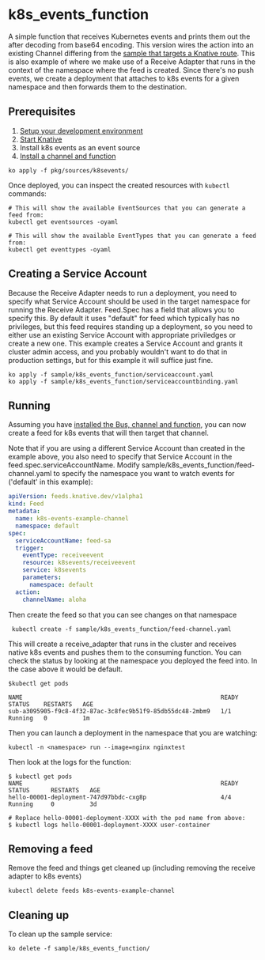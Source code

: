 # k8s_events_function

A simple function that receives Kubernetes events and prints them out the after decoding
from base64 encoding. This version wires the action into an existing Channel differing from
the [sample that targets a Knative route](./README.md). This is also example of where we
make use of a Receive Adapter that runs in the context of the namespace where the feed
is created. Since there's no push events, we create a deployment that attaches to k8s events
for a given namespace and then forwards them to the destination.

## Prerequisites

1. [Setup your development environment](../../DEVELOPMENT.md#getting-started)
2. [Start Knative](../../README.md#start-knative)
3. Install k8s events as an event source
4. [Install a channel and function](../hello/README.md)

```shell
ko apply -f pkg/sources/k8sevents/
```

Once deployed, you can inspect the created resources with `kubectl` commands:

```shell
# This will show the available EventSources that you can generate a feed from:
kubectl get eventsources -oyaml

# This will show the available EventTypes that you can generate a feed from:
kubectl get eventtypes -oyaml

```

## Creating a Service Account
Because the Receive Adapter needs to run a deployment, you need to specify what 
Service Account should be used in the target namespace for running the Receive Adapter.
Feed.Spec has a field that allows you to specify this. By default it uses "default" for
feed which typically has no privileges, but this feed requires standing up a
deployment, so you need to either use an existing Service Account with appropriate
priviledges or create a new one. This example creates a Service Account and grants
it cluster admin access, and you probably wouldn't want to do that in production
settings, but for this example it will suffice just fine.

```shell
ko apply -f sample/k8s_events_function/serviceaccount.yaml
ko apply -f sample/k8s_events_function/serviceaccountbinding.yaml
```

## Running

Assuming you have [installed the Bus, channel and function](../hello/README.md), you
can now create a feed for k8s events that will then target that channel.

Note that if you are using a different Service Account than created in the example above,
you also need to specify that Service Account in the feed.spec.serviceAccountName.
Modify sample/k8s_events_function/feed-channel.yaml to specify the namespace you want to
watch events for ('default' in this example):

```yaml
apiVersion: feeds.knative.dev/v1alpha1
kind: Feed
metadata:
  name: k8s-events-example-channel
  namespace: default
spec:
  serviceAccountName: feed-sa
  trigger:
    eventType: receiveevent
    resource: k8sevents/receiveevent
    service: k8sevents
    parameters:
      namespace: default
  action:
    channelName: aloha
```

Then create the feed so that you can see changes on that namespace

```shell
 kubectl create -f sample/k8s_events_function/feed-channel.yaml
```

This will create a receive_adapter that runs in the cluster and receives native k8s events
and pushes them to the consuming function. You can check the status by looking at the
namespace you deployed the feed into. In the case above it would be default.

```shell
$kubectl get pods

NAME                                                        READY     STATUS    RESTARTS   AGE
sub-a3095905-f9c8-4f32-87ac-3c8fec9b51f9-85db55dc48-2mbm9   1/1       Running   0          1m

```

Then you can launch a deployment in the namespace that you are watching:

```shell
kubectl -n <namespace> run --image=nginx nginxtest
```

Then look at the logs for the function:

```shell
$ kubectl get pods
NAME                                                        READY     STATUS      RESTARTS   AGE
hello-00001-deployment-747d97bbdc-cxg8p                     4/4       Running     0          3d

# Replace hello-00001-deployment-XXXX with the pod name from above:
$ kubectl logs hello-00001-deployment-XXXX user-container
```

## Removing a feed

Remove the feed and things get cleaned up (including removing the receive adapter to k8s events)

```shell
kubectl delete feeds k8s-events-example-channel
```

## Cleaning up

To clean up the sample service:

```shell
ko delete -f sample/k8s_events_function/
```

